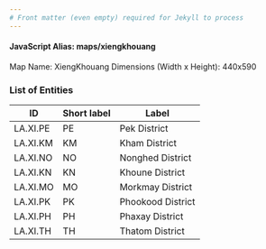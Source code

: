 ```yaml
---
# Front matter (even empty) required for Jekyll to process
---
```


#### JavaScript Alias: maps/xiengkhouang

Map Name: XiengKhouang
Dimensions (Width x Height): 440x590

### List of Entities

ID | Short label | Label
---|---|---|
LA.XI.PE|PE|Pek District
LA.XI.KM|KM|Kham District
LA.XI.NO|NO|Nonghed District
LA.XI.KN|KN|Khoune District
LA.XI.MO|MO|Morkmay District
LA.XI.PK|PK|Phookood District
LA.XI.PH|PH|Phaxay District
LA.XI.TH|TH|Thatom District